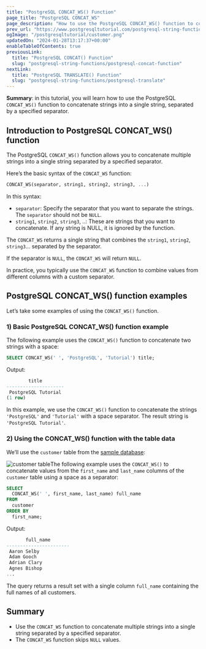 ```yaml
---
title: "PostgreSQL CONCAT_WS() Function"
page_title: "PostgreSQL CONCAT_WS"
page_description: "How to use the PostgreSQL CONCAT_WS() function to concatenate strings into a single string, separated by a specified delimiter."
prev_url: "https://www.postgresqltutorial.com/postgresql-string-functions/postgresql-concat_ws/"
ogImage: "/postgresqltutorial/customer.png"
updatedOn: "2024-01-28T13:17:37+00:00"
enableTableOfContents: true
previousLink: 
  title: "PostgreSQL CONCAT() Function"
  slug: "postgresql-string-functions/postgresql-concat-function"
nextLink: 
  title: "PostgreSQL TRANSLATE() Function"
  slug: "postgresql-string-functions/postgresql-translate"
---
```





**Summary**: in this tutorial, you will learn how to use the PostgreSQL `CONCAT_WS()` function to concatenate strings into a single string, separated by a specified separator.


## Introduction to PostgreSQL CONCAT\_WS() function

The PostgreSQL `CONCAT_WS()` function allows you to concatenate multiple strings into a single string separated by a specified separator.

Here’s the basic syntax of the `CONCAT_WS` function:


```sql
CONCAT_WS(separator, string1, string2, string3, ...)
```
In this syntax:

* `separator`: Specify the separator that you want to separate the strings. The `separator` should not be `NULL`.
* `string1`, `string2`, `string3`, ..: These are strings that you want to concatenate. If any string is NULL, it is ignored by the function.

The `CONCAT_WS` returns a single string that combines the `string1`, `string2`, `string3`… separated by the separator.

If the separator is `NULL`, the `CONCAT_WS` will return `NULL`.

In practice, you typically use the `CONCAT_WS` function to combine values from different columns with a custom separator.


## PostgreSQL CONCAT\_WS() function examples

Let’s take some examples of using the `CONCAT_WS()` function.


### 1\) Basic PostgreSQL CONCAT\_WS() function example

The following example uses the `CONCAT_WS()` function to concatenate two strings with a space:


```sql
SELECT CONCAT_WS(' ', 'PostgreSQL', 'Tutorial') title;
```
Output:


```sql
        title
---------------------
 PostgreSQL Tutorial
(1 row)
```
In this example, we use the `CONCAT_WS()` function to concatenate the strings `'PostgreSQL'` and `'Tutorial'` with a space separator. The result string is `'PostgreSQL Tutorial'`.


### 2\) Using the CONCAT\_WS() function with the table data

We’ll use the `customer` table from the [sample database](../postgresql-getting-started/postgresql-sample-database):

![customer table](/postgresqltutorial/customer.png)The following example uses the `CONCAT_WS()` to concatenate values from the `first_name` and `last_name` columns of the `customer` table using a space as a separator:


```sql
SELECT 
  CONCAT_WS(' ', first_name, last_name) full_name 
FROM 
  customer 
ORDER BY 
  first_name;
```
Output:


```sql
       full_name
-----------------------
 Aaron Selby
 Adam Gooch
 Adrian Clary
 Agnes Bishop
...
```
The query returns a result set with a single column `full_name` containing the full names of all customers.


## Summary

* Use the `CONCAT_WS` function to concatenate multiple strings into a single string separated by a specified separator.
* The `CONCAT_WS` function skips `NULL` values.

